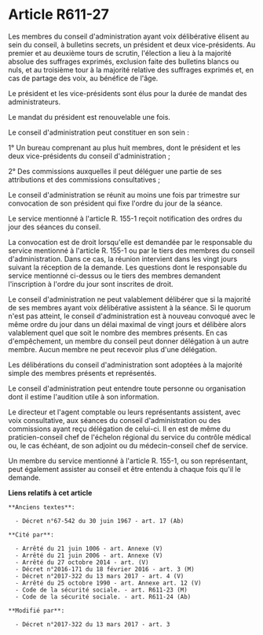 # Article R611-27

Les membres du conseil d'administration ayant voix délibérative élisent au sein du conseil, à bulletins secrets, un président
et deux vice-présidents. Au premier et au deuxième tours de scrutin, l'élection a lieu à la majorité absolue des suffrages
exprimés, exclusion faite des bulletins blancs ou nuls, et au troisième tour à la majorité relative des suffrages exprimés
et, en cas de partage des voix, au bénéfice de l'âge.

Le président et les vice-présidents sont élus pour la durée de mandat des administrateurs. 

Le mandat du président est renouvelable une fois.

Le conseil d'administration peut constituer en son sein :

1° Un bureau comprenant au plus huit membres, dont le président et les deux vice-présidents du conseil d'administration ;

2° Des commissions auxquelles il peut déléguer une partie de ses attributions et des commissions consultatives ;

Le conseil d'administration se réunit au moins une fois par trimestre sur convocation de son président qui fixe l'ordre du
jour de la séance.

Le service mentionné à l'article R. 155-1 reçoit notification des ordres du jour des séances du conseil.

La convocation est de droit lorsqu'elle est demandée par le responsable du service mentionné à l'article R. 155-1 ou par le
tiers des membres du conseil d'administration. Dans ce cas, la réunion intervient dans les vingt jours suivant la réception
de la demande. Les questions dont le responsable du service mentionné ci-dessus ou le tiers des membres demandent
l'inscription à l'ordre du jour sont inscrites de droit.

Le conseil d'administration ne peut valablement délibérer que si la majorité de ses membres ayant voix délibérative assistent
à la séance. Si le quorum n'est pas atteint, le conseil d'administration est à nouveau convoqué avec le même ordre du jour
dans un délai maximal de vingt jours et délibère alors valablement quel que soit le nombre des membres présents. En cas
d'empêchement, un membre du conseil peut donner délégation à un autre membre. Aucun membre ne peut recevoir plus d'une
délégation.

Les délibérations du conseil d'administration sont adoptées à la majorité simple des membres présents et représentés.

Le conseil d'administration peut entendre toute personne ou organisation dont il estime l'audition utile à son information.

Le directeur et l'agent comptable ou leurs représentants assistent, avec voix consultative, aux séances du conseil
d'administration ou des commissions ayant reçu délégation de celui-ci. Il en est de même du praticien-conseil chef de
l'échelon régional du service du contrôle médical ou, le cas échéant, de son adjoint ou du médecin-conseil chef de service.

Un membre du service mentionné à l'article R. 155-1, ou son représentant, peut également assister au conseil et être entendu
à chaque fois qu'il le demande.

**Liens relatifs à cet article**

	**Anciens textes**:

	  - Décret n°67-542 du 30 juin 1967 - art. 17 (Ab)

	**Cité par**:

	  - Arrêté du 21 juin 1006 - art. Annexe (V)
	  - Arrêté du 21 juin 2006 - art. Annexe (V)
	  - Arrêté du 27 octobre 2014 - art. (V)
	  - Décret n°2016-171 du 18 février 2016 - art. 3 (M)
	  - Décret n°2017-322 du 13 mars 2017 - art. 4 (V)
	  - Arrêté du 25 octobre 1990 - art. Annexe art. 12 (V)
	  - Code de la sécurité sociale. - art. R611-23 (M)
	  - Code de la sécurité sociale. - art. R611-24 (Ab)

	**Modifié par**:

	  - Décret n°2017-322 du 13 mars 2017 - art. 3
